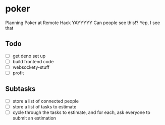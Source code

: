 # poker
Planning Poker at Remote Hack
YAYYYYY
Can people see this!?
Yep, I see that 


## Todo

- [ ] get deno set up
- [ ] build frontend code
- [ ] websockety-stuff
- [ ] profit

## Subtasks

- [ ] store a list of connected people
- [ ] store a list of tasks to estimate
- [ ] cycle through the tasks to estimate, and for each, ask everyone to submit an estimation
